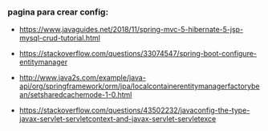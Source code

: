 ### pagina para crear config:
* https://www.javaguides.net/2018/11/spring-mvc-5-hibernate-5-jsp-mysql-crud-tutorial.html
* https://stackoverflow.com/questions/33074547/spring-boot-configure-entitymanager
* http://www.java2s.com/example/java-api/org/springframework/orm/jpa/localcontainerentitymanagerfactorybean/setsharedcachemode-1-0.html

* https://stackoverflow.com/questions/43502232/javaconfig-the-type-javax-servlet-servletcontext-and-javax-servlet-servletexce